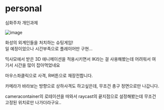 # personal
 심화주차 개인과제

![image](https://github.com/SeRDic0705/personal/assets/49552752/0845b3f1-b13b-4078-809d-80b238b48e6a)

화성의 외계인들을 처치하는 슈팅게임!  
일 예정이었으나 시간부족으로 플레이어만 구현...  

믹사모에서 받은 3D 애니메이션을 적용시키면서 IK라는 걸 사용해봤는데 어려워서 여기서 시간을 많이 잡아먹었네요  

마우스좌클릭으로 사격, R버튼으로 재장전합니다.  

카메라가 바라보는 방향으로 상하사격도 하고싶은데, 무조건 총구 정면으로만 나갑니다.  

cameracontainer의 로테이션을 따와서 raycast의 끝지점으로 설정해봤는데 무조건 고정된 위치로만 나가더라구요..  
